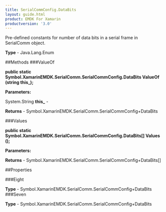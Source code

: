 ```yaml
---
title: SerialCommConfig.DataBits
layout: guide.html
product: EMDK For Xamarin 
productversion: '3.0' 
---
```

Pre-defined constants for number of data bits in a serial frame in SerialComm object.

**Type** - Java.Lang.Enum

##Methods
###ValueOf

**public static Symbol.XamarinEMDK.SerialComm.SerialCommConfig.DataBits ValueOf (string this_);**


        

**Parameters:**

System.String **this_**  - 
        

**Returns** - Symbol.XamarinEMDK.SerialComm.SerialCommConfig+DataBits

###Values

**public static Symbol.XamarinEMDK.SerialComm.SerialCommConfig.DataBits[] Values ();**


        

**Parameters:**

**Returns** - Symbol.XamarinEMDK.SerialComm.SerialCommConfig+DataBits[]

##Properties

###Eight

        

**Type** - Symbol.XamarinEMDK.SerialComm.SerialCommConfig+DataBits
###Seven

        

**Type** - Symbol.XamarinEMDK.SerialComm.SerialCommConfig+DataBits
